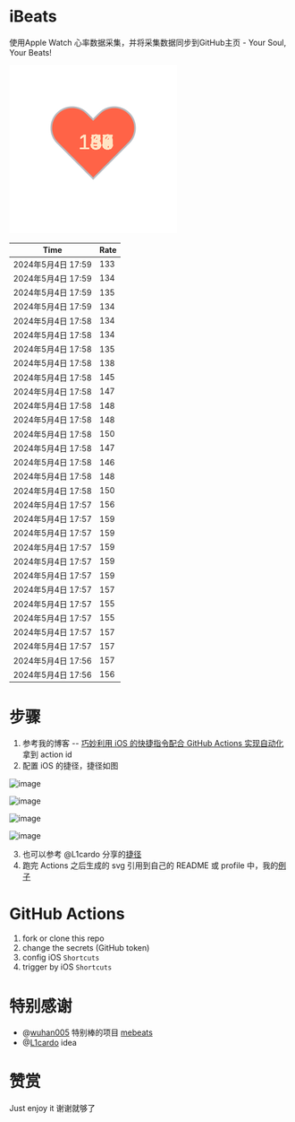 # iBeats
使用Apple Watch 心率数据采集，并将采集数据同步到GitHub主页 - Your Soul, Your Beats!

![](./files/heart.svg)

<!--START_SECTION:my_heart_rate-->
| Time | Rate | 
 | ---- | ---- | 
| 2024年5月4日 17:59 | 133 |
| 2024年5月4日 17:59 | 134 |
| 2024年5月4日 17:59 | 135 |
| 2024年5月4日 17:59 | 134 |
| 2024年5月4日 17:58 | 134 |
| 2024年5月4日 17:58 | 134 |
| 2024年5月4日 17:58 | 135 |
| 2024年5月4日 17:58 | 138 |
| 2024年5月4日 17:58 | 145 |
| 2024年5月4日 17:58 | 147 |
| 2024年5月4日 17:58 | 148 |
| 2024年5月4日 17:58 | 148 |
| 2024年5月4日 17:58 | 150 |
| 2024年5月4日 17:58 | 147 |
| 2024年5月4日 17:58 | 146 |
| 2024年5月4日 17:58 | 148 |
| 2024年5月4日 17:58 | 150 |
| 2024年5月4日 17:57 | 156 |
| 2024年5月4日 17:57 | 159 |
| 2024年5月4日 17:57 | 159 |
| 2024年5月4日 17:57 | 159 |
| 2024年5月4日 17:57 | 159 |
| 2024年5月4日 17:57 | 159 |
| 2024年5月4日 17:57 | 157 |
| 2024年5月4日 17:57 | 155 |
| 2024年5月4日 17:57 | 155 |
| 2024年5月4日 17:57 | 157 |
| 2024年5月4日 17:57 | 157 |
| 2024年5月4日 17:56 | 157 |
| 2024年5月4日 17:56 | 156 |

<!--END_SECTION:my_heart_rate-->

# 步骤
1. 参考我的博客 -- [巧妙利用 iOS 的快捷指令配合 GitHub Actions 实现自动化](https://github.com/yihong0618/gitblog/issues/198) 拿到 action id
2. 配置 iOS 的捷径，捷径如图

![image](https://user-images.githubusercontent.com/15976103/122154218-0db0b480-ce97-11eb-93bb-5aec07c558dc.png)

![image](https://user-images.githubusercontent.com/15976103/122154236-186b4980-ce97-11eb-8e4b-70551a0391ae.png)

![image](https://user-images.githubusercontent.com/15976103/122154268-2d47dd00-ce97-11eb-902e-3acf292265a9.png)

![image](https://user-images.githubusercontent.com/15976103/122174055-fa144680-ceb4-11eb-9be2-3eb83cd516f7.png)

3. 也可以参考 @L1cardo 分享的[捷径](https://www.icloud.com/shortcuts/6ab6047b459c41ad822ad6b94b1c03d4)
4. 跑完 Actions 之后生成的 svg 引用到自己的 README 或 profile 中，我的[例子](https://github.com/yihong0618) 

# GitHub Actions

1. fork or clone this repo
2. change the secrets (GitHub token)
3. config iOS `Shortcuts` 
4. trigger by iOS `Shortcuts`

# 特别感谢
- @[wuhan005](https://github.com/wuhan005) 特别棒的项目 [mebeats](https://github.com/wuhan005/mebeats)
- @[L1cardo](https://github.com/L1cardo) idea

# 赞赏
Just enjoy it
谢谢就够了
